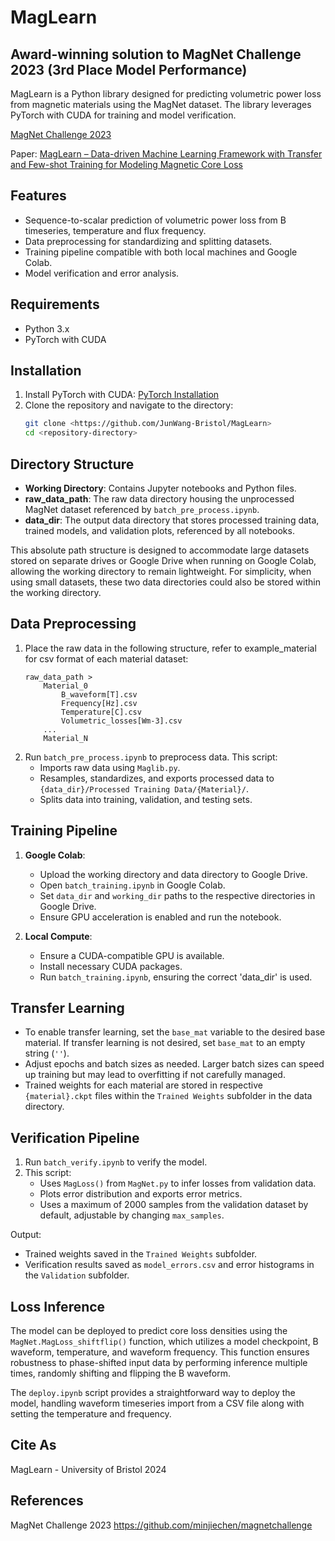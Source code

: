 
# MagLearn
## Award-winning solution to MagNet Challenge 2023 (3rd Place Model Performance)

MagLearn is a Python library designed for predicting volumetric power loss from magnetic materials using the MagNet dataset. The library leverages PyTorch with CUDA for training and model verification.

[MagNet Challenge 2023](https://github.com/minjiechen/magnetchallenge)

Paper: [MagLearn – Data-driven Machine Learning Framework with Transfer and Few-shot Training for Modeling Magnetic Core Loss](https://research-information.bris.ac.uk/en/publications/maglearn-data-driven-machine-learning-framework-with-transfer-and)

## Features

- Sequence-to-scalar prediction of volumetric power loss from B timeseries, temperature and flux frequency. 
- Data preprocessing for standardizing and splitting datasets.
- Training pipeline compatible with both local machines and Google Colab.
- Model verification and error analysis.

## Requirements

- Python 3.x
- PyTorch with CUDA

## Installation

1. Install PyTorch with CUDA: [PyTorch Installation](https://pytorch.org/get-started/locally/)
2. Clone the repository and navigate to the directory:
    ```bash
    git clone <https://github.com/JunWang-Bristol/MagLearn>
    cd <repository-directory>
    ```

## Directory Structure

- **Working Directory**: Contains Jupyter notebooks and Python files.
- **raw_data_path**: The raw data directory housing the unprocessed MagNet dataset referenced by `batch_pre_process.ipynb`.
- **data_dir**: The output data directory that stores processed training data, trained models, and validation plots, referenced by all notebooks.

This absolute path structure is designed to accommodate large datasets stored on separate drives or Google Drive when running on Google Colab, allowing the working directory to remain lightweight. For simplicity, when using small datasets, these two data directories could also be stored within the working directory.

## Data Preprocessing

1. Place the raw data in the following structure, refer to example_material for csv format of each material dataset:
    ```
    raw_data_path >
        Material_0
            B_waveform[T].csv
            Frequency[Hz].csv
            Temperature[C].csv
            Volumetric_losses[Wm-3].csv
        ...
        Material_N
    ```
2. Run `batch_pre_process.ipynb` to preprocess data. This script:
    - Imports raw data using `Maglib.py`.
    - Resamples, standardizes, and exports processed data to `{data_dir}/Processed Training Data/{Material}/`.
    - Splits data into training, validation, and testing sets.

## Training Pipeline

1. **Google Colab**:
    - Upload the working directory and data directory to Google Drive.
    - Open `batch_training.ipynb` in Google Colab.
    - Set `data_dir` and `working_dir` paths to the respective directories in Google Drive.
    - Ensure GPU acceleration is enabled and run the notebook.

2. **Local Compute**:
    - Ensure a CUDA-compatible GPU is available.
    - Install necessary CUDA packages.
    - Run `batch_training.ipynb`, ensuring the correct 'data_dir' is used.

## Transfer Learning

- To enable transfer learning, set the `base_mat` variable to the desired base material. If transfer learning is not desired, set `base_mat` to an empty string (`''`).
- Adjust epochs and batch sizes as needed. Larger batch sizes can speed up training but may lead to overfitting if not carefully managed.
- Trained weights for each material are stored in respective `{material}.ckpt` files within the `Trained Weights` subfolder in the data directory.

## Verification Pipeline

1. Run `batch_verify.ipynb` to verify the model.
2. This script:
    - Uses `MagLoss()` from `MagNet.py` to infer losses from validation data.
    - Plots error distribution and exports error metrics.
    - Uses a maximum of 2000 samples from the validation dataset by default, adjustable by changing `max_samples`.

Output:

- Trained weights saved in the `Trained Weights` subfolder.
- Verification results saved as `model_errors.csv` and error histograms in the `Validation` subfolder.

## Loss Inference

The model can be deployed to predict core loss densities using the `MagNet.MagLoss_shiftflip()` function, which utilizes a model checkpoint, B waveform, temperature, and waveform frequency. This function ensures robustness to phase-shifted input data by performing inference multiple times, randomly shifting and flipping the B waveform.

The `deploy.ipynb` script provides a straightforward way to deploy the model, handling waveform timeseries import from a CSV file along with setting the temperature and frequency.

## Cite As

MagLearn - University of Bristol 2024

## References

MagNet Challenge 2023 https://github.com/minjiechen/magnetchallenge
